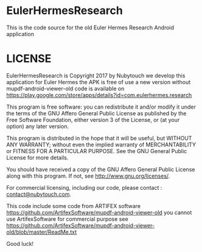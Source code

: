 # EulerHermesResearch

This is the code source for the old Euler Hermes Research Android application

LICENSE
=======

EulerHermesResearch is Copyright 2017 by Nubytouch we develop this application for Euler Hermes the APK is free of use a new version without mupdf-android-viewer-old code is available on https://play.google.com/store/apps/details?id=com.eulerhermes.research

This program is free software: you can redistribute it and/or modify it under the terms of the GNU Affero General Public License as published by the Free Software Foundation, either version 3 of the License, or (at your option) any later version.

This program is distributed in the hope that it will be useful, but WITHOUT ANY WARRANTY; without even the implied warranty of MERCHANTABILITY or FITNESS FOR A PARTICULAR PURPOSE. See the GNU General Public License for more details.

You should have received a copy of the GNU Affero General Public License along with this program. If not, see <http://www.gnu.org/licenses/>.

For commercial licensing, including our code, please contact : contact@nubytouch.com.

This code include some code from ARTIFEX software
https://github.com/ArtifexSoftware/mupdf-android-viewer-old you cannot use ArtifexSoftware for commercial purpose see https://github.com/ArtifexSoftware/mupdf-android-viewer-old/blob/master/ReadMe.txt

Good luck!
